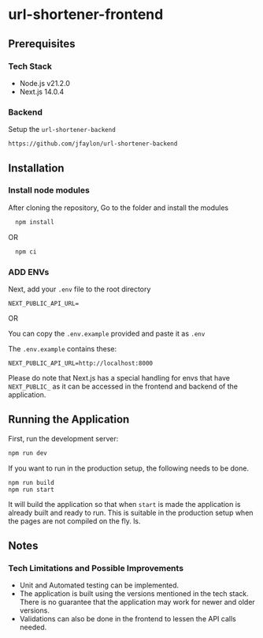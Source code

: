 # url-shortener-frontend

## Prerequisites

### Tech Stack
- Node.js v21.2.0
- Next.js 14.0.4

### Backend

Setup the `url-shortener-backend`
```
https://github.com/jfaylon/url-shortener-backend
```

## Installation

### Install node modules
After cloning the repository, Go to the folder and install the modules

```bash
  npm install
```
OR 
```bash
  npm ci
```

### ADD ENVs
Next, add your `.env` file to the root directory

```
NEXT_PUBLIC_API_URL=
```

OR

You can copy the `.env.example` provided and paste it as `.env`

The `.env.example` contains these:

```
NEXT_PUBLIC_API_URL=http://localhost:8000
```

Please do note that Next.js has a special handling for envs that have `NEXT_PUBLIC_` as it can be accessed in the frontend and backend of the application.


## Running the Application

First, run the development server:

```bash
npm run dev
```

If you want to run in the production setup, the following needs to be done.

```
npm run build
npm run start
```

It will build the application so that when `start` is made the application is already built and ready to run. This is suitable in the production setup when the pages are not compiled on the fly.
ls.

## Notes

### Tech Limitations and Possible Improvements
- Unit and Automated testing can be implemented.
- The application is built using the versions mentioned in the tech stack. There is no guarantee that the application may work for newer and older versions.
- Validations can also be done in the frontend to lessen the API calls needed.